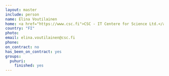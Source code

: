 ```yaml
---
layout: master
include: person
name: Elina Voutilainen
home: <a href="https://www.csc.fi">CSC - IT Centere for Science Ltd.</a>
country: "FI"
photo:
email: elina.voutilainen@csc.fi
phone:
on_contract: no
has_been_on_contract: yes
groups:
  puhuri:
    finished: yes
---
```

